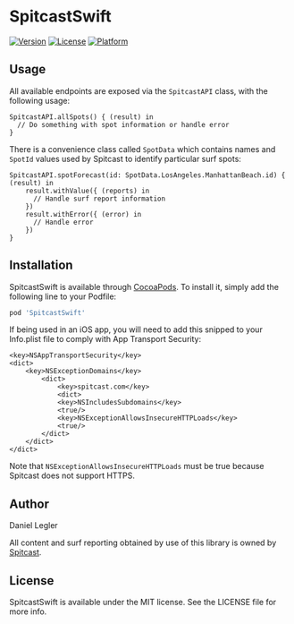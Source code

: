 # SpitcastSwift

[![Version](https://img.shields.io/cocoapods/v/SpitcastSwift.svg?style=flat)](https://cocoapods.org/pods/SpitcastSwift)
[![License](https://img.shields.io/cocoapods/l/SpitcastSwift.svg?style=flat)](https://cocoapods.org/pods/SpitcastSwift)
[![Platform](https://img.shields.io/cocoapods/p/SpitcastSwift.svg?style=flat)](https://cocoapods.org/pods/SpitcastSwift)

## Usage

All available endpoints are exposed via the `SpitcastAPI` class, with the following usage:

```
SpitcastAPI.allSpots() { (result) in
  // Do something with spot information or handle error
}
```

There is a convenience class called `SpotData` which contains names and `SpotId` values used by Spitcast to identify particular surf spots:

```
SpitcastAPI.spotForecast(id: SpotData.LosAngeles.ManhattanBeach.id) { (result) in
    result.withValue({ (reports) in
      // Handle surf report information
    })
    result.withError({ (error) in
      // Handle error
    })
}
```

## Installation

SpitcastSwift is available through [CocoaPods](https://cocoapods.org). To install
it, simply add the following line to your Podfile:

```ruby
pod 'SpitcastSwift'
```
If being used in an iOS app, you will need to add this snipped to your Info.plist file to comply with App Transport Security:
```
<key>NSAppTransportSecurity</key>
<dict>
    <key>NSExceptionDomains</key>
        <dict>
            <key>spitcast.com</key>
            <dict>
            <key>NSIncludesSubdomains</key>
            <true/>
            <key>NSExceptionAllowsInsecureHTTPLoads</key>
            <true/>
        </dict>
    </dict>
</dict>
```
Note that `NSExceptionAllowsInsecureHTTPLoads` must be true because Spitcast does not support HTTPS.

## Author

Daniel Legler

All content and surf reporting obtained by use of this library is owned by [Spitcast](http://www.spitcast.com).

## License

SpitcastSwift is available under the MIT license. See the LICENSE file for more info.
